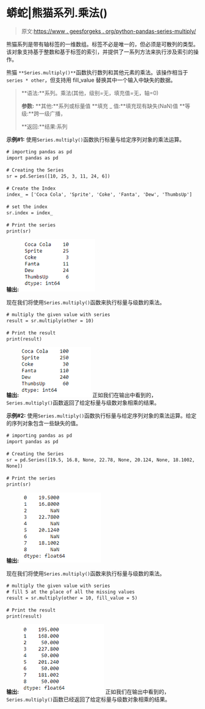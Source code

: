 # 蟒蛇|熊猫系列.乘法()

> 原文:[https://www . geesforgeks . org/python-pandas-series-multiply/](https://www.geeksforgeeks.org/python-pandas-series-multiply/)

熊猫系列是带有轴标签的一维数组。标签不必是唯一的，但必须是可散列的类型。该对象支持基于整数和基于标签的索引，并提供了一系列方法来执行涉及索引的操作。

熊猫 `**Series.multiply()**`函数执行数列和其他元素的乘法。该操作相当于`series * other`，但支持用 fill_value 替换其中一个输入中缺失的数据。

> **语法:**系列。乘法(其他，级别=无，填充值=无，轴=0)
> 
> **参数:**
> **其他:**系列或标量值
> **填充 _ 值:**填充现有缺失(NaN)值
> **等级:**跨一级广播，
> 
> **返回:**结果:系列

**示例#1:** 使用`Series.multiply()`函数执行标量与给定序列对象的乘法运算。

```
# importing pandas as pd
import pandas as pd

# Creating the Series
sr = pd.Series([10, 25, 3, 11, 24, 6])

# Create the Index
index_ = ['Coca Cola', 'Sprite', 'Coke', 'Fanta', 'Dew', 'ThumbsUp']

# set the index
sr.index = index_

# Print the series
print(sr)
```

**输出:**
![](img/dab04769c1239f7411b50876f1fa5e58.png)

现在我们将使用`Series.multiply()`函数来执行标量与级数的乘法。

```
# multiply the given value with series
result = sr.multiply(other = 10)

# Print the result
print(result)
```

**输出:**
![](img/b09556b03f67d060e18802f4373f3b54.png)
正如我们在输出中看到的，`Series.multiply()`函数返回了给定标量与级数对象相乘的结果。

**示例#2:** 使用`Series.multiply()`函数执行标量与给定序列对象的乘法运算。给定的序列对象包含一些缺失的值。

```
# importing pandas as pd
import pandas as pd

# Creating the Series
sr = pd.Series([19.5, 16.8, None, 22.78, None, 20.124, None, 18.1002, None])

# Print the series
print(sr)
```

**输出:**
![](img/c138b3dfc592caf9841b8cf3acb6efb0.png)

现在我们将使用`Series.multiply()`函数来执行标量与级数的乘法。

```
# multiply the given value with series
# fill 5 at the place of all the missing values
result = sr.multiply(other = 10, fill_value = 5)

# Print the result
print(result)
```

**输出:**
![](img/645ffe88716fcbc350a06c487c93a1cb.png)
正如我们在输出中看到的，`Series.multiply()`函数已经返回了给定标量与级数对象相乘的结果。